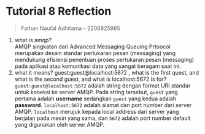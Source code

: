 # Tutorial 8 Reflection
> Fathan Naufal Adhitama - 2206825965

1. what is amqp?<br>
AMQP singkatan dari Advanced Messaging Queuing Prtoocol merupakan desain standar pertukaran pesan (messaging) yang mendukung efisiensi penentuan proses pertukaran pesan (messaging) pada aplikasi atau komunikasi data yang sangat beragam saat ini.
2. what it means? guest:guest@localhost:5672 , what is the first quest, and what is 
the second guest, and what is localhost:5672 is for? <br>
`guest:guest@localhost:5672` adalah string dengan format URI standar untuk koneksi ke server AMQP. Pada string tersebut, `guest` yang pertama adalah **username** sedangkan `guest` yang kedua adalah **password**. `localhost:5672` adalah alamat dan port number dari server AMQP. `localhost` merujuk kepada local address dari server yang berjalan pada mesin yang sama, dan `5672` adalah port number default yang digunakan oleh server AMQP.